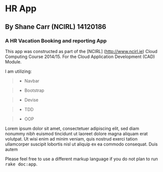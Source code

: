 HR App 
======

By Shane Carr (NCIRL) 14120186
------------------------------

### A HR Vacation Booking and reporting App

This app was constructed as part of the [NCIRL] (http://www.ncirl.ie) Cloud Computing Course 2014/15. For the Cloud Application Development (CAD) Module.


I am utilizing:

> * Navbar

>* Bootstrap

>* Devise

>* TDD

>* OOP

<p>Lorem ipsum dolor sit amet, consectetuer adipiscing elit, sed diam nonummy nibh euismod tincidunt ut laoreet dolore magna aliquam erat volutpat. Ut wisi enim ad minim veniam, quis nostrud exerci tation ullamcorper suscipit lobortis nisl ut aliquip ex ea commodo consequat. Duis autem </p>

Please feel free to use a different markup language if you do not plan to run
<tt>rake doc:app</tt>.
